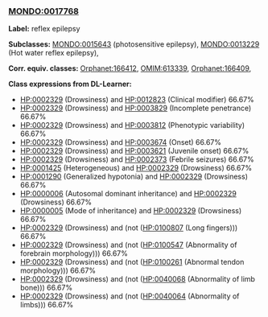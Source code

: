 
### [MONDO:0017768](http://purl.obolibrary.org/obo/MONDO_0017768)
**Label:** reflex epilepsy

**Subclasses:** [MONDO:0015643](http://purl.obolibrary.org/obo/MONDO_0015643) (photosensitive epilepsy), [MONDO:0013229](http://purl.obolibrary.org/obo/MONDO_0013229) (Hot water reflex epilepsy), 

**Corr. equiv. classes:** [Orphanet:166412](http://www.orpha.net/ORDO/Orphanet_166412), [OMIM:613339](http://purl.obolibrary.org/obo/OMIM_613339), [Orphanet:166409](http://www.orpha.net/ORDO/Orphanet_166409), 

**Class expressions from DL-Learner:**

- [HP:0002329](http://purl.obolibrary.org/obo/HP_0002329) (Drowsiness) and [HP:0012823](http://purl.obolibrary.org/obo/HP_0012823) (Clinical modifier) 66.67%
- [HP:0002329](http://purl.obolibrary.org/obo/HP_0002329) (Drowsiness) and [HP:0003829](http://purl.obolibrary.org/obo/HP_0003829) (Incomplete penetrance) 66.67%
- [HP:0002329](http://purl.obolibrary.org/obo/HP_0002329) (Drowsiness) and [HP:0003812](http://purl.obolibrary.org/obo/HP_0003812) (Phenotypic variability) 66.67%
- [HP:0002329](http://purl.obolibrary.org/obo/HP_0002329) (Drowsiness) and [HP:0003674](http://purl.obolibrary.org/obo/HP_0003674) (Onset) 66.67%
- [HP:0002329](http://purl.obolibrary.org/obo/HP_0002329) (Drowsiness) and [HP:0003621](http://purl.obolibrary.org/obo/HP_0003621) (Juvenile onset) 66.67%
- [HP:0002329](http://purl.obolibrary.org/obo/HP_0002329) (Drowsiness) and [HP:0002373](http://purl.obolibrary.org/obo/HP_0002373) (Febrile seizures) 66.67%
- [HP:0001425](http://purl.obolibrary.org/obo/HP_0001425) (Heterogeneous) and [HP:0002329](http://purl.obolibrary.org/obo/HP_0002329) (Drowsiness) 66.67%
- [HP:0001290](http://purl.obolibrary.org/obo/HP_0001290) (Generalized hypotonia) and [HP:0002329](http://purl.obolibrary.org/obo/HP_0002329) (Drowsiness) 66.67%
- [HP:0000006](http://purl.obolibrary.org/obo/HP_0000006) (Autosomal dominant inheritance) and [HP:0002329](http://purl.obolibrary.org/obo/HP_0002329) (Drowsiness) 66.67%
- [HP:0000005](http://purl.obolibrary.org/obo/HP_0000005) (Mode of inheritance) and [HP:0002329](http://purl.obolibrary.org/obo/HP_0002329) (Drowsiness) 66.67%
- [HP:0002329](http://purl.obolibrary.org/obo/HP_0002329) (Drowsiness) and (not ([HP:0100807](http://purl.obolibrary.org/obo/HP_0100807) (Long fingers))) 66.67%
- [HP:0002329](http://purl.obolibrary.org/obo/HP_0002329) (Drowsiness) and (not ([HP:0100547](http://purl.obolibrary.org/obo/HP_0100547) (Abnormality of forebrain morphology))) 66.67%
- [HP:0002329](http://purl.obolibrary.org/obo/HP_0002329) (Drowsiness) and (not ([HP:0100261](http://purl.obolibrary.org/obo/HP_0100261) (Abnormal tendon morphology))) 66.67%
- [HP:0002329](http://purl.obolibrary.org/obo/HP_0002329) (Drowsiness) and (not ([HP:0040068](http://purl.obolibrary.org/obo/HP_0040068) (Abnormality of limb bone))) 66.67%
- [HP:0002329](http://purl.obolibrary.org/obo/HP_0002329) (Drowsiness) and (not ([HP:0040064](http://purl.obolibrary.org/obo/HP_0040064) (Abnormality of limbs))) 66.67%


